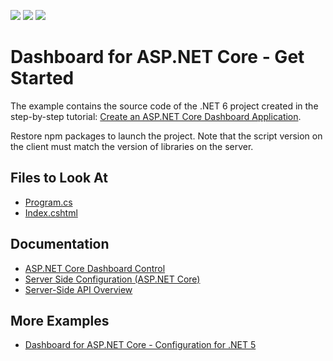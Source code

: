 <!-- default badges list -->
![](https://img.shields.io/endpoint?url=https://codecentral.devexpress.com/api/v1/VersionRange/215337829/21.2.5%2B)
[![](https://img.shields.io/badge/Open_in_DevExpress_Support_Center-FF7200?style=flat-square&logo=DevExpress&logoColor=white)](https://supportcenter.devexpress.com/ticket/details/T827756)
[![](https://img.shields.io/badge/📖_How_to_use_DevExpress_Examples-e9f6fc?style=flat-square)](https://docs.devexpress.com/GeneralInformation/403183)
<!-- default badges end -->


# Dashboard for ASP.NET Core - Get Started

The example contains the source code of the .NET 6 project created in the step-by-step tutorial: [Create an ASP.NET Core Dashboard Application](https://docs.devexpress.com/Dashboard/119284/get-started/build-web-dashboard-applications/create-an-aspnet-core-dashboard-application).

Restore npm packages to launch the project. Note that the script version on the client must match the version of libraries on the server.

## Files to Look At

* [Program.cs](./CS/WebDashboardAspNetCore/Program.cs)
* [Index.cshtml](./CS/WebDashboardAspNetCore/Pages/Index.cshtml)

## Documentation

- [ASP.NET Core Dashboard Control](https://docs.devexpress.com/Dashboard/115163/web-dashboard/aspnet-core-dashboard-control)
- [Server Side Configuration (ASP.NET Core)](https://docs.devexpress.com/Dashboard/119500/web-dashboard/dashboard-backend/server-side-configuration-aspnet-core)
- [Server-Side API Overview](https://docs.devexpress.com/Dashboard/400362/web-dashboard/aspnet-core-dashboard-control/server-side-api-overview)

## More Examples

- [Dashboard for ASP.NET Core - Configuration for .NET 5](https://github.com/DevExpress-Examples/asp-net-core-dashboard-net-5)
